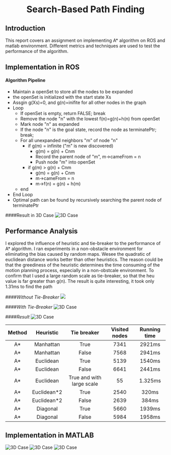 # <center>Search-Based Path Finding</center>
## Introduction
This report covers an assignment on implementing A* algorithm on ROS and matlab environment. Different metrics and techniques are used to test the performance of the algorithm.
## Implementation in ROS 

#### Algorithm Pipeline
+ Maintain a openSet to store all the nodes to be expanded
+ the openSet is initialized with the start state Xs
+ Assgin g(Xs)=0, and g(n)=inifite for all other nodes in the graph
+ Loop
  + If openSet is empty, return FALSE; break
  + Remove the node "n" with the lowest f(n)=g(n)+h(n) from openSet
  + Mark node "n" as expanded
  + If the node "n" is the goal state, record the node as terminatePtr; break;
  + For all unexpanded neighbors "m" of node "n"
    + if g(m) = infinite ("m" is new discovered)
      + g(m) = g(n) + Cnm
      + Record the parent node of "m", m->cameFrom = n
      + Push node "m" into openSet
    + if g(m) > g(n) + Cnm
      + g(m) = g(n) + Cnm
      + m->cameFrom = n
      + m->f(n) = g(n) + h(m)
  + end
+ End Loop
+ Optimal path can be found by recursively searching the parent node of terminatePtr

####Result in 3D Case
![](/home/lixing/path-planning/Document/img/3d.jpg "3D Case")
  

## Performance Analysis
I explored the influence of heuristic and tie-breaker to the performance of A* algorithm. I ran experiments in a non-obstacle environment for eliminating the bias caused by random maps. Wesee the quadratic of euclidean distance works better than other heuristics. The reason could be that the greediness of the heuristic determines the time consuming of the motion planning process, especially in a non-obstcale environment. To confirm that I used a large random scale as tie-breaker, so that the heu value is far greater than g(n). The result is quite interesting, it took only 1.31ms to find the path

####*Without Tie-Breaker*
![](/home/lixing/path-planning/Document/img/withoutTieBreaker.png)

####*With Tie-Breaker*
![](/home/lixing/path-planning/Document/img/withtie_breaker.png "3D Case")

####*Result*
![](/home/lixing/path-planning/Document/img/Result.png "3D Case")

|Method| Heuristic | Tie breaker | Visited nodes | Running time |
|:----:|:----:|:----:|:----:|:----:|
| A* | Manhattan | True  | 7341 | 2921ms |
| A* | Manhattan | False  |  7568 | 2941ms |
| A* | Euclidean | True | 5139 | 1540ms |
| A* | Euclidean | False | 6641 | 2441ms |
| A* | Euclidean | True and with large scale | 55 | 1.325ms |
| A* | Euclidean*2 | True  | 2540 | 320ms |
| A* | Euclidean*2 | False | 2639 | 384ms |
| A* | Diagonal | True  | 5660 | 1939ms |
| A* | Diagonal | False | 5984 | 1958ms |

## Implementation in MATLAB

![](/home/lixing/path-planning/Document/img/1.PNG "3D Case")
![](/home/lixing/path-planning/Document/img/2.PNG "3D Case")
![](/home/lixing/path-planning/Document/img/3.PNG "3D Case")

